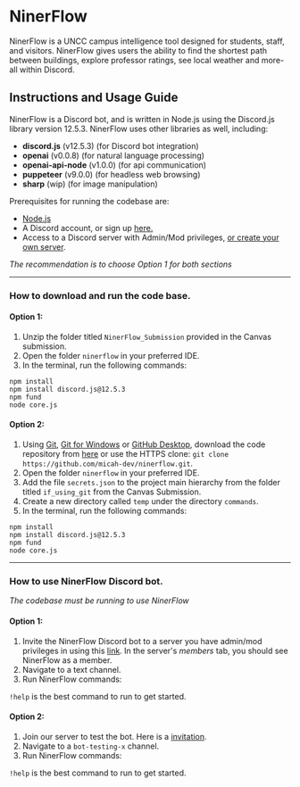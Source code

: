 # NinerFlow

NinerFlow is a UNCC campus intelligence tool designed for students, staff, and visitors. NinerFlow gives users the ability to find the shortest path between buildings, explore professor ratings, see local weather and more- all within Discord.

## Instructions and Usage Guide

NinerFlow is a Discord bot, and is written in Node.js using the Discord.js library version 12.5.3. NinerFlow uses other libraries as well, including:
* **discord.js** (v12.5.3) (for Discord bot integration)
* **openai** (v0.0.8) (for natural language processing)
* **openai-api-node** (v1.0.0) (for api communication)
* **puppeteer** (v9.0.0) (for headless web browsing)
* **sharp** (wip) (for image manipulation)

Prerequisites for running the codebase are:
* [Node.js](https://nodejs.org/en/)
* A Discord account, or sign up [here.](https://discord.com/)
* Access to a Discord server with Admin/Mod privileges, [or create your own server](https://www.howtogeek.com/318890/how-to-set-up-your-own-discord-chat-server/#:~:text=To%20create%20your%20own%20server,a%20Server%E2%80%9D%20on%20the%20left.).

*The recommendation is to choose Option 1 for both sections*
***

### How to download and run the code base.

#### Option 1:
1. Unzip the folder titled `NinerFlow_Submission` provided in the Canvas submission.
2. Open the folder `ninerflow` in your preferred IDE.
3. In the terminal, run the following commands:

`npm install`  
`npm install discord.js@12.5.3`  
`npm fund`  
`node core.js`  

#### Option 2:
1. Using [Git](https://git-scm.com/downloads), [Git for Windows](https://gitforwindows.org/) or [GitHub Desktop](https://desktop.github.com/), download the code repository from [here](https://github.com/micah-dev/ninerflow) or use the HTTPS clone: `git clone https://github.com/micah-dev/ninerflow.git`.
2. Open the folder `ninerflow` in your preferred IDE.
3. Add the file `secrets.json` to the project main hierarchy from the folder titled `if_using_git` from the Canvas Submission.
4. Create a new directory called `temp` under the directory `commands`.
5. In the terminal, run the following commands:

`npm install`  
`npm install discord.js@12.5.3`  
`npm fund`  
`node core.js`  

***

### How to use NinerFlow Discord bot.

*The codebase must be running to use NinerFlow*

#### Option 1:
1. Invite the NinerFlow Discord bot to a server you have admin/mod privileges in using this [link](https://discord.com/api/oauth2/authorize?client_id=793934516627439656&permissions=534723950672&scope=bot). In the server's *members* tab, you should see NinerFlow as a member.
2. Navigate to a text channel.
3. Run NinerFlow commands:

`!help` is the best command to run to get started.

#### Option 2:
1. Join our server to test the bot. Here is a [invitation](https://discord.gg/jWzBgb9Xt4).
2. Navigate to a `bot-testing-x` channel.
3. Run NinerFlow commands:

`!help` is the best command to run to get started.

